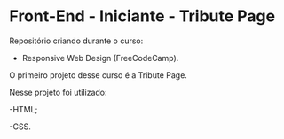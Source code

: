 # Front-End - Iniciante - Tribute Page

Repositório criando durante o curso:

 - Responsive Web Design (FreeCodeCamp).

O primeiro projeto desse curso é a Tribute Page.

Nesse projeto foi utilizado:

-HTML;

-CSS.

